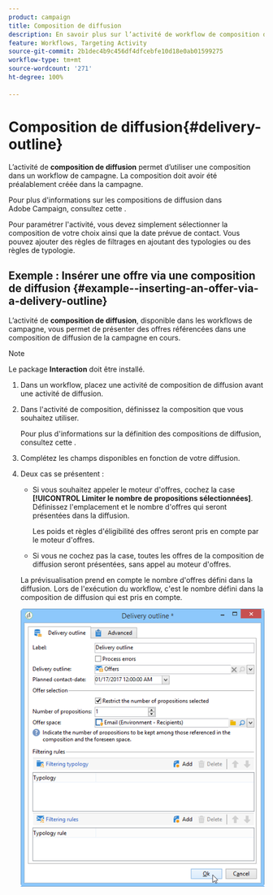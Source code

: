 ```yaml
---
product: campaign
title: Composition de diffusion
description: En savoir plus sur l’activité de workflow de composition de diffusion
feature: Workflows, Targeting Activity
source-git-commit: 2b1dec4b9c456df4dfcebfe10d18e0ab01599275
workflow-type: tm+mt
source-wordcount: '271'
ht-degree: 100%

---
```


# Composition de diffusion{#delivery-outline}



L’activité de **composition de diffusion** permet d’utiliser une composition dans un workflow de campagne. La composition doit avoir été préalablement créée dans la campagne.

Pour plus d&#39;informations sur les compositions de diffusion dans Adobe Campaign, consultez cette  .

Pour paramétrer l&#39;activité, vous devez simplement sélectionner la composition de votre choix ainsi que la date prévue de contact. Vous pouvez ajouter des règles de filtrages en ajoutant des typologies ou des règles de typologie.

## Exemple : Insérer une offre via une composition de diffusion {#example--inserting-an-offer-via-a-delivery-outline}

L’activité de **composition de diffusion**, disponible dans les workflows de campagne, vous permet de présenter des offres référencées dans une composition de diffusion de la campagne en cours.

>[!NOTE]
>
>Le package **Interaction** doit être installé.

1. Dans un workflow, placez une activité de composition de diffusion avant une activité de diffusion.
1. Dans l&#39;activité de composition, définissez la composition que vous souhaitez utiliser.

   Pour plus d&#39;informations sur la définition des compositions de diffusion, consultez cette  .

1. Complétez les champs disponibles en fonction de votre diffusion.
1. Deux cas se présentent :

   * Si vous souhaitez appeler le moteur d&#39;offres, cochez la case **[!UICONTROL Limiter le nombre de propositions sélectionnées]**. Définissez l&#39;emplacement et le nombre d&#39;offres qui seront présentées dans la diffusion.

      Les poids et règles d&#39;éligibilité des offres seront pris en compte par le moteur d&#39;offres.

   * Si vous ne cochez pas la case, toutes les offres de la composition de diffusion seront présentées, sans appel au moteur d&#39;offres.

   La prévisualisation prend en compte le nombre d&#39;offres défini dans la diffusion. Lors de l&#39;exécution du workflow, c&#39;est le nombre défini dans la composition de diffusion qui est pris en compte.

   ![](assets/int_compo_offre_wf1.png)
